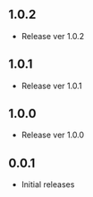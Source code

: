 ## 1.0.2

* Release ver 1.0.2

## 1.0.1

* Release ver 1.0.1

## 1.0.0

* Release ver 1.0.0

## 0.0.1

* Initial releases